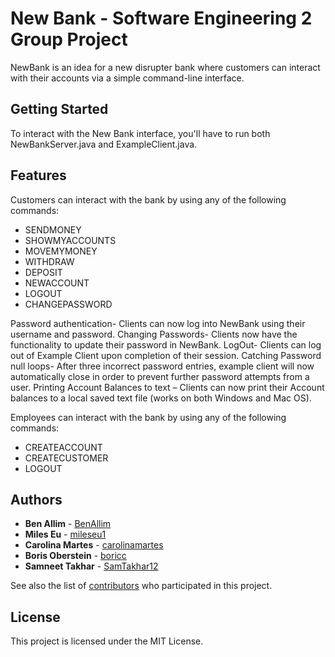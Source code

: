 # New Bank - Software Engineering 2 Group Project

NewBank is an idea for a new disrupter bank where customers can interact with their accounts via a simple command-line interface.

## Getting Started

To interact with the New Bank interface, you'll have to run both NewBankServer.java and ExampleClient.java.

## Features

Customers can interact with the bank by using any of the following commands:

* SENDMONEY
* SHOWMYACCOUNTS
* MOVEMYMONEY
* WITHDRAW
* DEPOSIT
* NEWACCOUNT
* LOGOUT
* CHANGEPASSWORD


Password authentication- Clients can now log into NewBank using their username and password.
Changing Passwords- Clients now have the functionality to update their password in NewBank.
LogOut- Clients can log out of Example Client upon completion of their session.
Catching Password null loops- After three incorrect password entries, example client will now automatically close in order to prevent further password attempts from a user.
Printing Account Balances to text – Clients can now print their Account balances to a local saved text file (works on both Windows and Mac OS).

Employees can interact with the bank by using any of the following commands:

* CREATEACCOUNT
* CREATECUSTOMER
* LOGOUT

## Authors

* **Ben Allim** - [BenAllim](https://github.com/BenAllim)
* **Miles Eu** - [mileseu1](https://github.com/mileseu1)
* **Carolina Martes** - [carolinamartes](https://github.com/carolinamartes)
* **Boris Oberstein** - [boricc](https://github.com/boricc)
* **Samneet Takhar** - [SamTakhar12](https://github.com/SamTakhar12)

See also the list of [contributors](https://github.com/carolinamartes/new_bank_group3/graphs/contributors) who participated in this project.

## License

This project is licensed under the MIT License.


 
 
